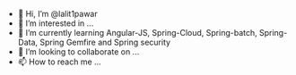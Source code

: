 - 👋 Hi, I’m @lalit1pawar
- 👀 I’m interested in ...
- 🌱 I’m currently learning Angular-JS, Spring-Cloud, Spring-batch, Spring-Data, Spring Gemfire and Spring security 
- 💞️ I’m looking to collaborate on ...
- 📫 How to reach me ...

<!---
lalit1pawar/lalit1pawar is a ✨ special ✨ repository because its `README.md` (this file) appears on your GitHub profile.
You can click the Preview link to take a look at your changes.
--->
